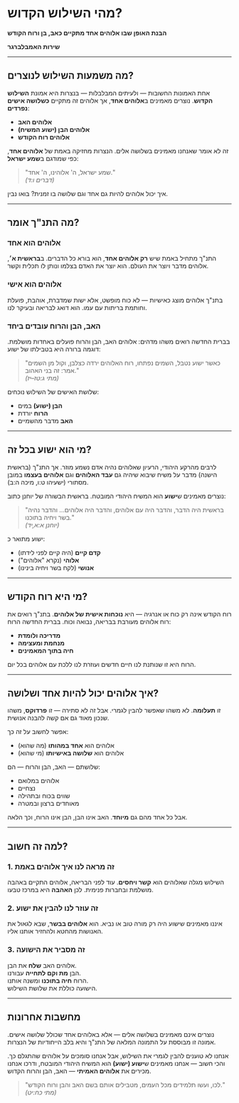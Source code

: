 # מהי השילוש הקדוש?

**הבנת האופן שבו אלוהים אחד מתקיים כאב, בן ורוח הקודש**

**שירות האמבלברגר**

---

## מה משמעות השילוש לנוצרים?

אחת האמונות החשובות — ולעיתים המבלבלות — בנצרות היא אמונת **השילוש הקדוש**. נוצרים מאמינים ב**אלוהים אחד**, אך אלוהים זה מתקיים **כשלושה אישים נפרדים**:

* **אלוהים האב**  
* **אלוהים הבן (ישוע המשיח)**  
* **אלוהים רוח הקודש**

זה לא אומר שאנחנו מאמינים בשלושה אלים. הנצרות מחזיקה באמת של **אלוהים אחד**, כפי שמודגם ב**שמע ישראל**:

> "שמע ישראל, ה' אלוהינו, ה' אחד."  
> *(דברים ו:ד)*

איך יכול אלוהים להיות גם אחד וגם שלושה בו זמנית? בואו נבין.

---

## מה התנ"ך אומר?

### אלוהים הוא אחד

התנ"ך מתחיל באמת שיש **רק אלוהים אחד**, הוא בורא כל הדברים. ב**בראשית א׳**, אלוהים מדבר ויוצר את העולם. הוא יוצר את האדם בצלמו ונותן לו תכלית וקשר.

### אלוהים הוא אישי

בתנ"ך אלוהים מוצג כאישיות — לא כוח מופשט, אלא ישות שמדברת, אוהבת, פועלת וחותמת בריתות עם עמו. הוא דואג לבריאה ובעיקר לנו.

### האב, הבן והרוח עובדים ביחד

בברית החדשה רואים משהו מדהים: אלוהים האב, הבן והרוח פועלים באחדות מושלמת. דוגמה ברורה היא בטבילתו של ישוע:

> "כאשר ישוע נטבל, השמים נפתחו, רוח האלוהים ירדה כצלבן, וקול מן השמים אמר: זה בני האהוב."  
> *(מתי ג:טז–יז)*

שלושת האישים של השילוש נוכחים:

* **הבן (ישוע)** במים  
* **הרוח** יורדת  
* **האב** מדבר מהשמיים

---

## מי הוא ישוע בכל זה?

לרבים מהרקע היהודי, הרעיון שאלוהים נהיה אדם נשמע מוזר. אך התנ"ך (בראשית הישנה) מדבר על משיח שיבוא שיהיה גם **עבד האלוהים** וגם **אלוהים בעצמו** במובן מסתורי (ישעיהו ט:ו, מיכה ה:ב).

נוצרים מאמינים ש**ישוע** הוא המשיח היהודי המובטח. בראשית הבשורה של יוחנן כתוב:

> "בראשית היה הדבר, והדבר היה עם אלוהים, והדבר היה אלוהים... והדבר נהיה בשר ויחיה בתוכנו."  
> *(יוחנן א:א,יד)*

ישוע מתואר כ:

* **קדם קיים** (היה קיים לפני לידתו)  
* **אלוהי** (נקרא "אלוהים")  
* **אנושי** (לקח בשר ויחיה בינינו)

---

## מי היא רוח הקודש?

רוח הקודש אינה רק כוח או אנרגיה — היא **נוכחות אישית של אלוהים**. בתנ"ך רואים את רוח אלוהים מעורבת בבריאה, נבואה וכוח. בברית החדשה הרוח:

* **מדריכה ולומדת**  
* **מנחמת ומעצימה**  
* **חיה בתוך המאמינים**

הרוח היא זו שנותנת לנו חיים חדשים ועוזרת לנו ללכת עם אלוהים בכל יום.

---

## איך אלוהים יכול להיות אחד ושלושה?

זו **תעלומה**. לא משהו שאפשר להבין לגמרי. אבל זה לא סתירה — זו **פרדוקס**, משהו שנכון מאוד גם אם קשה להבנה אנושית.

אפשר לחשוב על זה כך:

* אלוהים הוא **אחד במהותו** (מה שהוא)  
* אלוהים הוא **שלושה באישיותו** (מי שהוא)

שלושתם — האב, הבן והרוח — הם:

* אלוהים במלואם  
* נצחיים  
* שווים בכוח ובתהילה  
* מאוחדים ברצון ובמטרה

אבל כל אחד מהם גם **מיוחד**. האב אינו הבן, הבן אינו הרוח, וכך הלאה.

---

## למה זה חשוב?

### 1. זה מראה לנו איך אלוהים באמת

השילוש מגלה שאלוהים הוא **קשר ויחסים**. עוד לפני הבריאה, אלוהים התקיים באהבה מושלמת ובחברות פנימית. לכן **האהבה** היא במרכז טבעו.

### 2. זה עוזר לנו להבין את ישוע

איננו מאמינים שישוע היה רק מורה טוב או נביא. הוא **אלוהים בבשר**, שבא לגאול את האנושות מהחטא ולהחזיר אותנו אליו.

### 3. זה מסביר את הישועה

אלוהים האב **שלח** את הבן.  
הבן **מת וקם לתחייה** עבורנו.  
הרוח **חיה בתוכנו** ומשנה אותנו.  
הישועה כוללת את שלושת השילוש.

---

## מחשבות אחרונות

נוצרים אינם מאמינים בשלושה אלים — אלא באלוהים אחד שכולל שלושה אישים. אמונה זו מבוססת על התמונה המלאה של התנ"ך והיא בלב הייחודיות של הנצרות.

אנחנו לא טוענים להבין לגמרי את השילוש, אבל אנחנו סומכים על אלוהים שהתגלם כך. והכי חשוב — אנחנו מאמינים ש**ישוע (ישוע)** הוא המשיח היהודי המובטח, ודרכו אנחנו מכירים את **אלוהים האמיתי** — האב, הבן והרוח הקדוש.

> "לכו, ועשו תלמידים מכל העמים, מטבילים אותם בשם האב והבן ורוח הקודש."  
> *(מתי כח:יט)*
